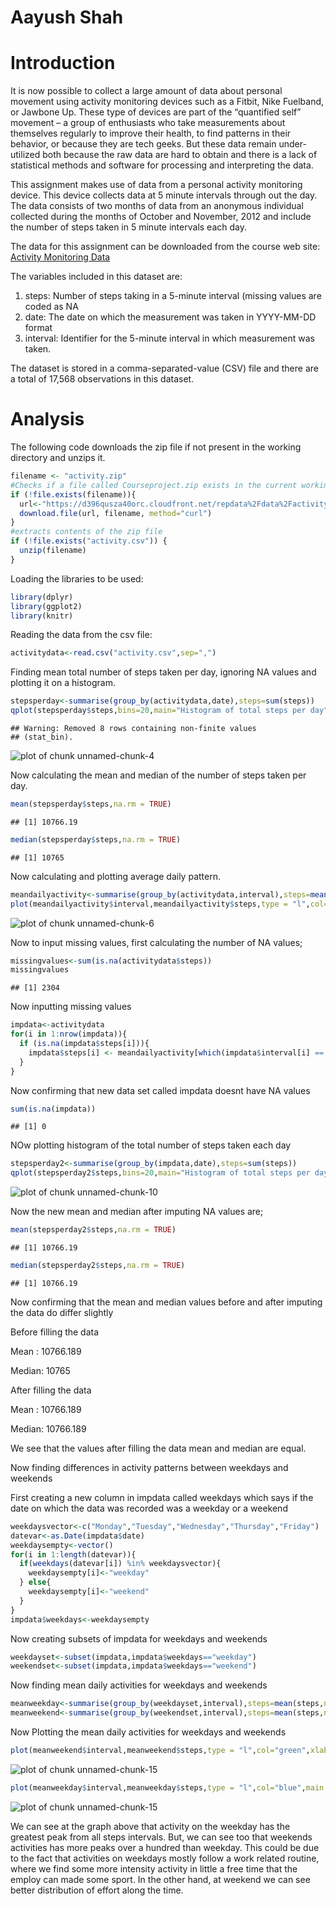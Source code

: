 Aayush Shah
============
Introduction
============
It is now possible to collect a large amount of data about personal movement using activity monitoring devices such as a Fitbit, Nike Fuelband, or Jawbone Up. These type of devices are part of the “quantified self” movement – a group of enthusiasts who take measurements about themselves regularly to improve their health, to find patterns in their behavior, or because they are tech geeks. But these data remain under-utilized both because the raw data are hard to obtain and there is a lack of statistical methods and software for processing and interpreting the data.

This assignment makes use of data from a personal activity monitoring device. This device collects data at 5 minute intervals through out the day. The data consists of two months of data from an anonymous individual collected during the months of October and November, 2012 and include the number of steps taken in 5 minute intervals each day.

The data for this assignment can be downloaded from the course web site:
[Activity Monitoring Data](https://d396qusza40orc.cloudfront.net/repdata%2Fdata%2Factivity.zip)


The variables included in this dataset are:

1) steps: Number of steps taking in a 5-minute interval (missing values are coded as NA
2) date: The date on which the measurement was taken in YYYY-MM-DD format
3) interval: Identifier for the 5-minute interval in which measurement was taken.

The dataset is stored in a comma-separated-value (CSV) file and there are a total of 17,568 observations in this dataset.

Analysis
============

The following code downloads the zip file if not present in the working directory and unzips it.


```r
filename <- "activity.zip"
#Checks if a file called Courseproject.zip exists in the current working directory
if (!file.exists(filename)){
  url<-"https://d396qusza40orc.cloudfront.net/repdata%2Fdata%2Factivity.zip"
  download.file(url, filename, method="curl")
}  
#extracts contents of the zip file
if (!file.exists("activity.csv")) { 
  unzip(filename) 
}
```

Loading the libraries to be used:


```r
library(dplyr)
library(ggplot2)
library(knitr)
```

Reading the data from the csv file:


```r
activitydata<-read.csv("activity.csv",sep=",")
```

Finding mean total number of steps taken per day, ignoring NA values and plotting it on a histogram.


```r
stepsperday<-summarise(group_by(activitydata,date),steps=sum(steps))
qplot(stepsperday$steps,bins=20,main="Histogram of total steps per day",xlab = "Steps",ylab = "frequency")
```

```
## Warning: Removed 8 rows containing non-finite values
## (stat_bin).
```

![plot of chunk unnamed-chunk-4](figure/unnamed-chunk-4-1.png)

Now calculating the mean and median of the number of steps taken per day.


```r
mean(stepsperday$steps,na.rm = TRUE)
```

```
## [1] 10766.19
```

```r
median(stepsperday$steps,na.rm = TRUE)
```

```
## [1] 10765
```

Now calculating and plotting average daily pattern.


```r
meandailyactivity<-summarise(group_by(activitydata,interval),steps=mean(steps,na.rm = TRUE))
plot(meandailyactivity$interval,meandailyactivity$steps,type = "l",col="blue",main = "average daily activity pattern",xlab = "Interval",ylab = "Steps")
```

![plot of chunk unnamed-chunk-6](figure/unnamed-chunk-6-1.png)

Now to input missing values, first calculating the number of NA values;


```r
missingvalues<-sum(is.na(activitydata$steps))
missingvalues
```

```
## [1] 2304
```

Now inputting missing values


```r
impdata<-activitydata
for(i in 1:nrow(impdata)){
  if (is.na(impdata$steps[i])){
    impdata$steps[i] <- meandailyactivity[which(impdata$interval[i] == meandailyactivity$interval), ]$steps
  }
}
```

Now confirming that new data set called impdata doesnt have NA values


```r
sum(is.na(impdata))
```

```
## [1] 0
```

NOw plotting histogram of the total number of steps taken each day


```r
stepsperday2<-summarise(group_by(impdata,date),steps=sum(steps))
qplot(stepsperday2$steps,bins=20,main="Histogram of total steps per day",xlab = "Steps",ylab = "frequency")
```

![plot of chunk unnamed-chunk-10](figure/unnamed-chunk-10-1.png)

Now the new mean and median after imputing NA values are;


```r
mean(stepsperday2$steps,na.rm = TRUE)
```

```
## [1] 10766.19
```

```r
median(stepsperday2$steps,na.rm = TRUE)
```

```
## [1] 10766.19
```

Now confirming that the mean and median values before and after imputing the data do differ slightly

Before filling the data

Mean : 10766.189

Median: 10765

After filling the data

Mean : 10766.189

Median: 10766.189

We see that the values after filling the data mean and median are equal.

Now finding differences in activity patterns between weekdays and weekends

First creating a new column in impdata called weekdays which says if the date on which the data was recorded was a weekday or a weekend


```r
weekdaysvector<-c("Monday","Tuesday","Wednesday","Thursday","Friday")
datevar<-as.Date(impdata$date)
weekdaysempty<-vector()
for(i in 1:length(datevar)){
  if(weekdays(datevar[i]) %in% weekdaysvector){
    weekdaysempty[i]<-"weekday"
  } else{
    weekdaysempty[i]<-"weekend"
  }
}
impdata$weekdays<-weekdaysempty
```

Now creating subsets of impdata for weekdays and weekends


```r
weekdayset<-subset(impdata,impdata$weekdays=="weekday")
weekendset<-subset(impdata,impdata$weekdays=="weekend")
```

Now finding mean daily activities for weekdays and weekends


```r
meanweekday<-summarise(group_by(weekdayset,interval),steps=mean(steps,na.rm = TRUE))
meanweekend<-summarise(group_by(weekendset,interval),steps=mean(steps,na.rm = TRUE))
```

Now Plotting the mean daily activities for weekdays and weekends


```r
plot(meanweekend$interval,meanweekend$steps,type = "l",col="green",xlab = "Interval",ylab = "Steps",main="weekend")
```

![plot of chunk unnamed-chunk-15](figure/unnamed-chunk-15-1.png)

```r
plot(meanweekday$interval,meanweekday$steps,type = "l",col="blue",main = "weekday",xlab = "Interval",ylab = "Steps")
```

![plot of chunk unnamed-chunk-15](figure/unnamed-chunk-15-2.png)

We can see at the graph above that activity on the weekday has the greatest peak from all steps intervals. But, we can see too that weekends activities has more peaks over a hundred than weekday. This could be due to the fact that activities on weekdays mostly follow a work related routine, where we find some more intensity activity in little a free time that the employ can made some sport. In the other hand, at weekend we can see better distribution of effort along the time.


